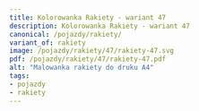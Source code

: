 ```yaml
---
title: Kolorowanka Rakiety - wariant 47
description: Kolorowanka Rakiety - wariant 47
canonical: /pojazdy/rakiety/
variant_of: rakiety
image: /pojazdy/rakiety/47/rakiety-47.svg
pdf: /pojazdy/rakiety/47/rakiety-47.pdf
alt: "Malowanka rakiety do druku A4"
tags:
- pojazdy
- rakiety
---
```

